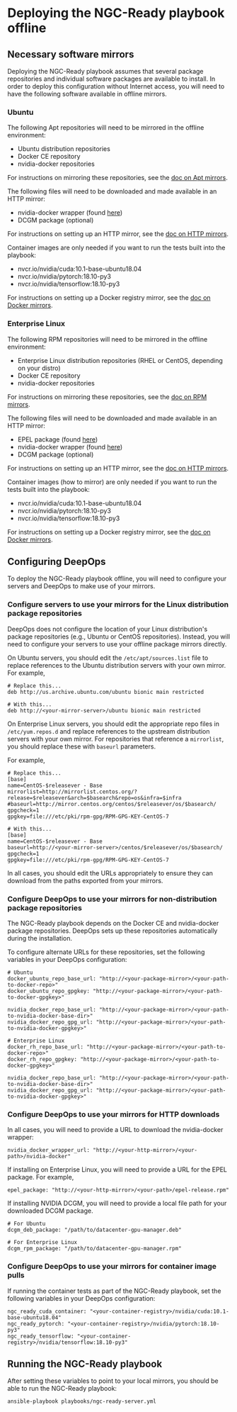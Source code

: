 Deploying the NGC-Ready playbook offline
========================================

## Necessary software mirrors

Deploying the NGC-Ready playbook assumes that several package repositories and individual software packages are available to install.
In order to deploy this configuration without Internet access, you will need to have the following software available in offline mirrors.


### Ubuntu

The following Apt repositories will need to be mirrored in the offline environment:

* Ubuntu distribution repositories
* Docker CE repository
* nvidia-docker repositories

For instructions on mirroring these repositories, see the [doc on Apt mirrors](./mirror-apt-repos.md).


The following files will need to be downloaded and made available in an HTTP mirror:

* nvidia-docker wrapper (found [here](https://raw.githubusercontent.com/NVIDIA/nvidia-docker/master/nvidia-docker))
* DCGM package (optional)

For instructions on setting up an HTTP mirror, see the [doc on HTTP mirrors](./mirror-http-files.md).


Container images are only needed if you want to run the tests built into the playbook:

* nvcr.io/nvidia/cuda:10.1-base-ubuntu18.04
* nvcr.io/nvidia/pytorch:18.10-py3
* nvcr.io/nvidia/tensorflow:18.10-py3

For instructions on setting up a Docker registry mirror, see the [doc on Docker mirrors](./mirror-docker-images.md).


### Enterprise Linux

The following RPM repositories will need to be mirrored in the offline environment:

* Enterprise Linux distribution repositories (RHEL or CentOS, depending on your distro)
* Docker CE repository
* nvidia-docker repositories

For instructions on mirroring these repositories, see the [doc on RPM mirrors](./mirror-rpm-repos.md).


The following files will need to be downloaded and made available in an HTTP mirror:

* EPEL package (found [here](https://fedoraproject.org/wiki/EPEL))
* nvidia-docker wrapper (found [here](https://raw.githubusercontent.com/NVIDIA/nvidia-docker/master/nvidia-docker))
* DCGM package (optional)

For instructions on setting up an HTTP mirror, see the [doc on HTTP mirrors](./mirror-http-files.md).

Container images (how to mirror) are only needed if you want to run the tests built into the playbook:

* nvcr.io/nvidia/cuda:10.1-base-ubuntu18.04
* nvcr.io/nvidia/pytorch:18.10-py3
* nvcr.io/nvidia/tensorflow:18.10-py3

For instructions on setting up a Docker registry mirror, see the [doc on Docker mirrors](./mirror-docker-images.md).


## Configuring DeepOps

To deploy the NGC-Ready playbook offline, you will need to configure your servers and DeepOps to make use of your mirrors.


### Configure servers to use your mirrors for the Linux distribution package repositories

DeepOps does not configure the location of your Linux distribution's package repositories (e.g., Ubuntu or CentOS repositories).
Instead, you will need to configure your servers to use your offline package mirrors directly.

On Ubuntu servers, you should edit the `/etc/apt/sources.list` file to replace references to the Ubuntu distribution servers with your own mirror.
For example,

```
# Replace this...
deb http://us.archive.ubuntu.com/ubuntu bionic main restricted

# With this...
deb http://<your-mirror-server>/ubuntu bionic main restricted
```

On Enterprise Linux servers, you should edit the appropriate repo files in `/etc/yum.repos.d` and replace references to the upstream distribution servers with your own mirror.
For repositories that reference a `mirrorlist`, you should replace these with `baseurl` parameters.

For example,

```
# Replace this...
[base]
name=CentOS-$releasever - Base
mirrorlist=http://mirrorlist.centos.org/?release=$releasever&arch=$basearch&repo=os&infra=$infra
#baseurl=http://mirror.centos.org/centos/$releasever/os/$basearch/
gpgcheck=1
gpgkey=file:///etc/pki/rpm-gpg/RPM-GPG-KEY-CentOS-7

# With this...
[base]
name=CentOS-$releasever - Base
baseurl=http://<your-mirror-server>/centos/$releasever/os/$basearch/
gpgcheck=1
gpgkey=file:///etc/pki/rpm-gpg/RPM-GPG-KEY-CentOS-7
```

In all cases, you should edit the URLs appropriately to ensure they can download from the paths exported from your mirrors.


### Configure DeepOps to use your mirrors for non-distribution package repositories

The NGC-Ready playbook depends on the Docker CE and nvidia-docker package repositories.
DeepOps sets up these repositories automatically during the installation.

To configure alternate URLs for these repositories, set the following variables in your DeepOps configuration:

```
# Ubuntu
docker_ubuntu_repo_base_url: "http://<your-package-mirror>/<your-path-to-docker-repo>"
docker_ubuntu_repo_gpgkey: "http://<your-package-mirror>/<your-path-to-docker-gpgkey>"

nvidia_docker_repo_base_url: "http://<your-package-mirror>/<your-path-to-nvidia-docker-base-dir>"
nvidia_docker_repo_gpg_url: "http://<your-package-mirror>/<your-path-to-nvidia-docker-gpgkey>"

# Enterprise Linux
docker_rh_repo_base_url: "http://<your-package-mirror>/<your-path-to-docker-repo>"
docker_rh_repo_gpgkey: "http://<your-package-mirror>/<your-path-to-docker-gpgkey>"

nvidia_docker_repo_base_url: "http://<your-package-mirror>/<your-path-to-nvidia-docker-base-dir>"
nvidia_docker_repo_gpg_url: "http://<your-package-mirror>/<your-path-to-nvidia-docker-gpgkey>"
```


### Configure DeepOps to use your mirrors for HTTP downloads

In all cases, you will need to provide a URL to download the nvidia-docker wrapper:

```
nvidia_docker_wrapper_url: "http://<your-http-mirror>/<your-path>/nvidia-docker"
```

If installing on Enterprise Linux, you will need to provide a URL for the EPEL package.
For example,

```
epel_package: "http://<your-http-mirror>/<your-path>/epel-release.rpm"
```

If installing NVIDIA DCGM, you will need to provide a local file path for your downloaded DCGM package.

```
# For Ubuntu
dcgm_deb_package: "/path/to/datacenter-gpu-manager.deb"

# For Enterprise Linux
dcgm_rpm_package: "/path/to/datacenter-gpu-manager.rpm"
```


### Configure DeepOps to use your mirrors for container image pulls

If running the container tests as part of the NGC-Ready playbook, set the following variables in your DeepOps configuration:

```
ngc_ready_cuda_container: "<your-container-registry>/nvidia/cuda:10.1-base-ubuntu18.04"
ngc_ready_pytorch: "<your-container-registry>/nvidia/pytorch:18.10-py3"
ngc_ready_tensorflow: "<your-container-registry>/nvidia/tensorflow:18.10-py3"
``` 

## Running the NGC-Ready playbook

After setting these variables to point to your local mirrors, you should be able to run the NGC-Ready playbook:

```
ansible-playbook playbooks/ngc-ready-server.yml
```
